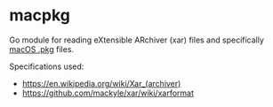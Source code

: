 # macpkg

Go module for reading eXtensible ARchiver (xar) files and specifically [macOS .pkg](https://en.wikipedia.org/wiki/.pkg) files.

Specifications used: 
- https://en.wikipedia.org/wiki/Xar_(archiver)
- https://github.com/mackyle/xar/wiki/xarformat
